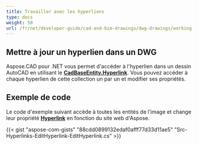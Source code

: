 ```yaml
---
title: Travailler avec les hyperliens
type: docs
weight: 50
url: /fr/net/developer-guide/cad-and-bim-drawings/dwg-drawings/working-with-hyperlinks/
---
```


## **Mettre à jour un hyperlien dans un DWG**

Aspose.CAD pour .NET vous permet d'accéder à l'hyperlien dans un dessin AutoCAD en utilisant le [**CadBaseEntity.Hyperlink**](https://reference.aspose.com/cad/net/aspose.cad.fileformats.cad.cadobjects/cadbaseentity/properties/hyperlink). Vous pouvez accéder à chaque hyperlien de cette collection un par un et modifier ses propriétés.

## Exemple de code

Le code d'exemple suivant accède à toutes les entités de l'image et change leur propriété [**Hyperlink**](https://reference.aspose.com/cad/net/aspose.cad.fileformats.cad.cadobjects/cadbaseentity/properties/hyperlink) en fonction du site web d'Aspose.

{{< gist "aspose-com-gists" "88cdd0899132edaf0afff77d33d11ae5" "Src-Hyperlinks-EditHyperlink-EditHyperlink.cs" >}}
